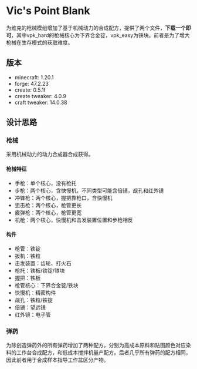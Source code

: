 # Vic's Point Blank
为维克的枪械模组增加了基于机械动力的合成配方，提供了两个文件，**下载一个即可**，其中vpk_hard的枪械核心为下界合金锭，vpk_easy为铁块。前者是为了增大枪械在生存模式的获取难度。

## 版本
* minecraft: 1.20.1
* forge: 47.2.23
* create: 0.5.1f
* create tweaker: 4.0.9
* craft tweaker: 14.0.38

## 设计思路

### 枪械
采用机械动力的动力合成器合成获得。

#### 枪械特征
* 手枪：单个核心，没有枪托
* 步枪：两个核心，含快慢机，不同类型可能含倍镜，觇孔和红外镜
* 冲锋枪：两个核心，握把靠枪口，含快慢机
* 狙击枪：两个核心，枪管更长
* 霰弹枪：两个核心，枪管更宽
* 机枪：两个核心，快慢机和击发装置位置和步枪相反

#### 构件
* 枪管：铁锭
* 扳机：铁粒
* 击发装置：齿轮、打火石
* 枪托：铁板/铁锭/铁块
* 握把：铁板
* 枪管核心：下界合金锭/铁块
* 快慢机：精密构件
* 觇孔：铁粒/铁锭
* 倍镜：望远镜
* 红外镜：电子管

### 弹药
为除创造弹药外的所有弹药增加了两种配方，分别为高成本原料和贴图颜色对应染料的工作台合成配方，和低成本搅拌机量产配方。后者几乎所有弹药的配方相同，因此前者用于合成样本指导工作盆区分产物。